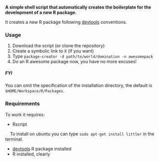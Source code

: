 **A simple shell script that automatically creates the boilerplate for the development of a new R package.**

It creates a new R package following [devtools](https://github.com/hadley/devtools) conventions.

### Usage

1. Download the script (or clone the repository)
2. Create a symbolic link to it (if you want)
3. Type `package-creator -d path/to/world/domination -n awesomepack`
4. Do an R awesome package now, you have no more excuses!

##### FYI

You can omit the specification of the installation directory, the default is `$HOME/Workspace/R/Packages`.

### Requirements

To work it requires:
* Rscript

&nbsp;&nbsp;&nbsp;&nbsp;To install on ubuntu you can type `sudo apt-get install littler` in the terminal.
* [devtools](https://github.com/hadley/devtools) R package installed
* R installed, clearly